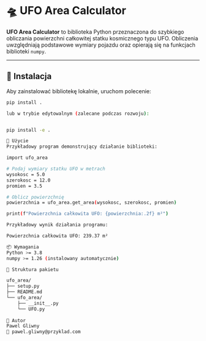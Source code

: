 # 🛸 UFO Area Calculator

**UFO Area Calculator** to biblioteka Python przeznaczona do szybkiego obliczania powierzchni całkowitej statku kosmicznego typu UFO. Obliczenia uwzględniają podstawowe wymiary pojazdu oraz opierają się na funkcjach biblioteki `numpy`.

---

## 🚀 Instalacja

Aby zainstalować bibliotekę lokalnie, uruchom polecenie:

```bash
pip install .

lub w trybie edytowalnym (zalecane podczas rozwoju):


pip install -e .

🔧 Użycie
Przykładowy program demonstrujący działanie biblioteki:

import ufo_area

# Podaj wymiary statku UFO w metrach
wysokosc = 5.0
szerokosc = 12.0
promien = 3.5

# Oblicz powierzchnię
powierzchnia = ufo_area.get_area(wysokosc, szerokosc, promien)

print(f"Powierzchnia całkowita UFO: {powierzchnia:.2f} m²")

Przykładowy wynik działania programu:

Powierzchnia całkowita UFO: 239.37 m²

📦 Wymagania
Python >= 3.8
numpy >= 1.26 (instalowany automatycznie)

📂 Struktura pakietu

ufo_area/
├── setup.py
├── README.md
└── ufo_area/
    ├── __init__.py
    └── UFO.py
    
📝 Autor
Pawel Gliwny
📧 pawel.gliwny@przyklad.com









